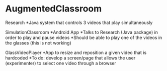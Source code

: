 # AugmentedClassroom

Research
	*Java system that controls 3 videos that play simultaneously

SimulationClassroom
	*Android App
	*Talks to Research (Java package) in order to play and pause videos 
	*Should be able to play one of the videos in the glasses (this is not working)

GlassVideoPlayer
	*App to resize and reposition a given video that is hardcoded
	*To do: develop a screen/page that allows the user (experimenter) to select one video through a browser
